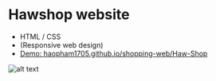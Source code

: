 # Hawshop website
- HTML / CSS
- (Responsive web design)
- [Demo: haopham1705.github.io/shopping-web/Haw-Shop](https://haopham1705.github.io/shopping-web/Haw-Shop/)

![alt text](https://i.imgur.com/8IwBaUK.png?raw=true)
